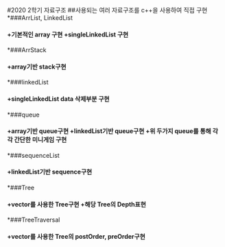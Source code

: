 #2020 2학기 자료구조
##사용되는 여러 자료구조를 c++을 사용하여 직접 구현
*###ArrList, LinkedList
#### +기본적인 array 구현    +singleLinkedList 구현
*###ArrStack
#### +array기반 stack구현
*###linkedList
#### +singleLinkedList data 삭제부분 구현
*###queue
#### +array기반 queue구현    +linkedList기반 queue구현     +위 두가지 queue를 통해 각각 간단한 미니게임 구현
*###sequenceList
#### +linkedList기반 sequence구현
*###Tree
#### +vector를 사용한 Tree구현    +해당 Tree의 Depth표현
*###TreeTraversal
#### +vector를 사용한 Tree의 postOrder, preOrder구현
